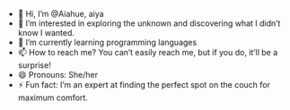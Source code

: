 - 👋 Hi, I’m @Aiahue, aiya
- 👀 I’m interested in exploring the unknown and discovering what I didn’t know I wanted.
- 🌱 I’m currently learning programming languages
- 📫 How to reach me? You can’t easily reach me, but if you do, it’ll be a surprise!
- 😄 Pronouns: She/her
- ⚡ Fun fact:  I’m an expert at finding the perfect spot on the couch for maximum comfort.

<!---
Aiahue/Aiahue is a ✨ special ✨ repository because its `README.md` (this file) appears on your GitHub profile.
You can click the Preview link to take a look at your changes.
--->
